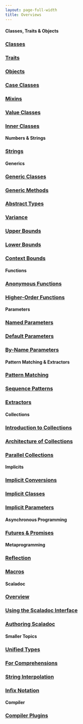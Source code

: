 ```yaml
---
layout: page-full-width
title: Overviews
---
```


#### Classes, Traits & Objects

<div class="container">
  <div class="row">
    <div class="span4 doc-block">
      <h3><a href="{{ site.baseurl }}/documentation/overviews/classes">Classes</a></h3>
      <p></p>
    </div>
    <div class="span4 doc-block">
      <h3><a href="{{ site.baseurl }}/documentation/overviews/traits">Traits</a></h3>
      <p></p>
    </div>
    <div class="span4 doc-block">
      <h3><a href="{{ site.baseurl }}/documentation/overviews/objects">Objects</a></h3>
      <p></p>
    </div>
  </div>
  <div class="row">
    <div class="span4 doc-block">
      <h3><a href="{{ site.baseurl }}/documentation/overviews/case-classes">Case Classes</a></h3>
      <p></p>
    </div>
    <div class="span4 doc-block">
      <h3><a href="{{ site.baseurl }}/documentation/overviews/mixin-composition">Mixins</a></h3>
      <p></p>
    </div>
  </div>
  <div class="row">
    <div class="span4 doc-block">
      <h3><a href="{{ site.baseurl }}/documentation/overviews/value-classes">Value Classes</a></h3>
      <p></p>
    </div>
  </div>
  <div class="row">
    <div class="span4 doc-block">
      <h3><a href="{{ site.baseurl }}/documentation/overviews/inner-classes">Inner Classes</a></h3>
      <p></p>
    </div>
  </div>
</div>

#### Numbers & Strings

<div class="container">
  <div class="row">
    <div class="span4 doc-block">
      <h3><a href="{{ site.baseurl }}/documentation/overviews/strings">Strings</a></h3>
      <p></p>
    </div>
  </div>
</div>

#### Generics

<div class="container">
  <div class="row">
    <div class="span4 doc-block">
      <h3><a href="{{ site.baseurl }}/documentation/overviews/generic-classes">Generic Classes</a></h3>
      <p></p>
    </div>
    <div class="span4 doc-block">
      <h3><a href="{{ site.baseurl }}/documentation/overviews/generic-methods">Generic Methods</a></h3>
      <p></p>
    </div>
    <div class="span4 doc-block">
      <h3><a href="{{ site.baseurl }}/documentation/overviews/abstract-types">Abstract Types</a></h3>
      <p></p>
    </div>
    <div class="span4 doc-block">
      <h3><a href="{{ site.baseurl }}/documentation/overviews/variance">Variance</a></h3>
      <p></p>
    </div>
  </div>
  <div class="row">
    <div class="span4 doc-block">
      <h3><a href="{{ site.baseurl }}/documentation/overviews/upper-bounds">Upper Bounds</a></h3>
      <p></p>
    </div>
    <div class="span4 doc-block">
      <h3><a href="{{ site.baseurl }}/documentation/overviews/lower-bounds">Lower Bounds</a></h3>
      <p></p>
    </div>
    <div class="span4 doc-block">
      <h3><a href="{{ site.baseurl }}/documentation/overviews/context-bounds">Context Bounds</a></h3>
      <p></p>
    </div>
  </div>
</div>

#### Functions

<div class="container">
  <div class="row">
    <div class="span4 doc-block">
      <h3><a href="{{ site.baseurl }}/documentation/overviews/anonymous-functions">Anonymous Functions</a></h3>
      <p></p>
    </div>
    <div class="span4 doc-block">
      <h3><a href="{{ site.baseurl }}/documentation/overviews/higher-order-functions">Higher-Order Functions</a></h3>
      <p></p>
    </div>

  </div>
</div>

#### Parameters

<div class="container">
  <div class="row">
    <div class="span4 doc-block">
      <h3><a href="{{ site.baseurl }}/documentation/overviews/named-parameters">Named Parameters</a></h3>
      <p></p>
    </div>
    <div class="span4 doc-block">
      <h3><a href="{{ site.baseurl }}/documentation/overviews/default-parameters">Default Parameters</a></h3>
      <p></p>
    </div>
    <div class="span4 doc-block">
      <h3><a href="{{ site.baseurl }}/documentation/overviews/by-name-parameters">By-Name Parameters</a></h3>
      <p></p>
    </div>
  </div>
</div>

#### Pattern Matching & Extractors

<div class="container">
  <div class="row">
    <div class="span4 doc-block">
      <h3><a href="{{ site.baseurl }}/documentation/overviews/pattern-matching">Pattern Matching</a></h3>
      <p></p>
    </div>
    <div class="span4 doc-block">
      <h3><a href="{{ site.baseurl }}/documentation/overviews/sequence-patterns">Sequence Patterns</a></h3>
      <p></p>
    </div>
    <div class="span4 doc-block">
      <h3><a href="{{ site.baseurl }}/documentation/overviews/extractors">Extractors</a></h3>
      <p></p>
    </div>
  </div>
</div>

#### Collections

<div class="container">
  <div class="row">
    <div class="span4 doc-block">
      <h3><a href="{{ site.baseurl }}/documentation/overviews/collections/introduction/">Introduction to Collections</a></h3>
      <p></p>
    </div>
    <div class="span4 doc-block">
      <h3><a href="{{ site.baseurl }}/documentation/overviews/collections/architecture/">Architecture of Collections</a></h3>
      <p></p>
    </div>
    <div class="span4 doc-block">
      <h3><a href="{{ site.baseurl }}/documentation/overviews/collections/parallel/">Parallel Collections</a></h3>
      <p></p>
    </div>
  </div>
</div>

#### Implicits

<div class="container">
  <div class="row">
    <div class="span4 doc-block">
      <h3><a href="{{ site.baseurl }}/documentation/overviews/implicit-conversions">Implicit Conversions</a></h3>
      <p></p>
    </div>
    <div class="span4 doc-block">
      <h3><a href="{{ site.baseurl }}/documentation/overviews/implicit-classes">Implicit Classes</a></h3>
      <p></p>
    </div>
    <div class="span4 doc-block">
      <h3><a href="{{ site.baseurl }}/documentation/overviews/implicit-parameters">Implicit Parameters</a></h3>
      <p></p>
    </div>
  </div>
</div>

#### Asynchronous Programming

<div class="container">
  <div class="row">
    <div class="span4 doc-block">
      <h3><a href="{{ site.baseurl }}/documentation/overviews/futures-and-promises">Futures &amp; Promises</a></h3>
      <p></p>
    </div>
  </div>
</div>

#### Metaprogramming

<div class="container">
  <div class="row">
    <div class="span4 doc-block">
      <h3><a href="{{ site.baseurl }}/documentation/meta/reflection/">Reflection</a></h3>
      <p></p>
    </div>
    <div class="span4 doc-block">
      <h3><a href="{{ site.baseurl }}/documentation/meta/macros/">Macros</a></h3>
      <p></p>
    </div>
  </div>
</div>

#### Scaladoc

<div class="container">
  <div class="row">
    <div class="span4 doc-block">
      <h3><a href="{{ site.baseurl }}/documentation/overviews/scaladoc/">Overview</a></h3>
      <p></p>
    </div>
    <div class="span4 doc-block">
      <h3><a href="{{ site.baseurl }}/documentation/overviews/scaladoc/interface/">Using the Scaladoc Interface</a></h3>
      <p></p>
    </div>
    <div class="span4 doc-block">
      <h3><a href="{{ site.baseurl }}/documentation/overviews/scaladoc/for-library-authors/">Authoring Scaladoc</a></h3>
      <p></p>
    </div>
  </div>
</div>

#### Smaller Topics

<div class="container">
  <div class="row">
    <div class="span4 doc-block">
      <h3><a href="{{ site.baseurl }}/documentation/overviews/unified-types">Unified Types</a></h3>
      <p></p>
    </div>
    <div class="span4 doc-block">
      <h3><a href="{{ site.baseurl }}/documentation/overviews/for-comprehensions">For Comprehensions</a></h3>
      <p></p>
    </div>
    <div class="span4 doc-block">
      <h3><a href="{{ site.baseurl }}/documentation/overviews/string-interpolation">String Interpolation</a></h3>
      <p></p>
    </div>
    <div class="span4 doc-block">
      <h3><a href="{{ site.baseurl }}/documentation/overviews/infix-notation">Infix Notation</a></h3>
      <p></p>
    </div>
  </div>
</div>

#### Compiler

<div class="container">
  <div class="row">
    <div class="span4 doc-block">
      <h3><a href="{{ site.baseurl }}/documentation/overviews/compiler/plugins">Compiler Plugins</a></h3>
      <p></p>
    </div>
  </div>
</div>

<!--

    Introduction
    Nested Methods
    Currying
    Compound Types
    Explicitly Typed Self References
    Views
    Local Type Inference
    Annotations

-->